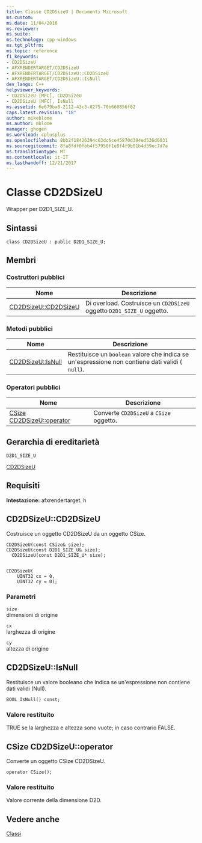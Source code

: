 ```yaml
---
title: Classe CD2DSizeU | Documenti Microsoft
ms.custom: 
ms.date: 11/04/2016
ms.reviewer: 
ms.suite: 
ms.technology: cpp-windows
ms.tgt_pltfrm: 
ms.topic: reference
f1_keywords:
- CD2DSizeU
- AFXRENDERTARGET/CD2DSizeU
- AFXRENDERTARGET/CD2DSizeU::CD2DSizeU
- AFXRENDERTARGET/CD2DSizeU::IsNull
dev_langs: C++
helpviewer_keywords:
- CD2DSizeU [MFC], CD2DSizeU
- CD2DSizeU [MFC], IsNull
ms.assetid: 6e679ba8-2112-43c3-8275-70b660856f02
caps.latest.revision: "18"
author: mikeblome
ms.author: mblome
manager: ghogen
ms.workload: cplusplus
ms.openlocfilehash: 8bb2f18426394c63dc6ce45870d394ed536d6031
ms.sourcegitcommit: 8fa8fdf0fbb4f57950f1e8f4f9b81b4d39ec7d7a
ms.translationtype: MT
ms.contentlocale: it-IT
ms.lasthandoff: 12/21/2017
---
```

# <a name="cd2dsizeu-class"></a>Classe CD2DSizeU
Wrapper per D2D1_SIZE_U.  
  
## <a name="syntax"></a>Sintassi  
  
```  
class CD2DSizeU : public D2D1_SIZE_U;  
```  
  
## <a name="members"></a>Membri  
  
### <a name="public-constructors"></a>Costruttori pubblici  
  
|Nome|Descrizione|  
|----------|-----------------|  
|[CD2DSizeU::CD2DSizeU](#cd2dsizeu)|Di overload. Costruisce un `CD2DSizeU` oggetto `D2D1_SIZE_U` oggetto.|  
  
### <a name="public-methods"></a>Metodi pubblici  
  
|Nome|Descrizione|  
|----------|-----------------|  
|[CD2DSizeU::IsNull](#isnull)|Restituisce un `boolean` valore che indica se un'espressione non contiene dati validi ( `null`).|  
  
### <a name="public-operators"></a>Operatori pubblici  
  
|Nome|Descrizione|  
|----------|-----------------|  
|[CSize CD2DSizeU::operator](#operator_csize)|Converte `CD2DSizeU` a `CSize` oggetto.|  
  
## <a name="inheritance-hierarchy"></a>Gerarchia di ereditarietà  
 `D2D1_SIZE_U`  
  
 [CD2DSizeU](../../mfc/reference/cd2dsizeu-class.md)  
  
## <a name="requirements"></a>Requisiti  
 **Intestazione:** afxrendertarget. h  
  
##  <a name="cd2dsizeu"></a>CD2DSizeU::CD2DSizeU  
 Costruisce un oggetto CD2DSizeU da un oggetto CSize.  
  
```  
CD2DSizeU(const CSize& size);  
CD2DSizeU(const D2D1_SIZE_U& size);  
  CD2DSizeU(const D2D1_SIZE_U* size);

 
CD2DSizeU(
    UINT32 cx = 0,  
    UINT32 cy = 0);
```  
  
### <a name="parameters"></a>Parametri  
 `size`  
 dimensioni di origine  
  
 `cx`  
 larghezza di origine  
  
 `cy`  
 altezza di origine  
  
##  <a name="isnull"></a>CD2DSizeU::IsNull  
 Restituisce un valore booleano che indica se un'espressione non contiene dati validi (Null).  
  
```  
BOOL IsNull() const;  
```  
  
### <a name="return-value"></a>Valore restituito  
 TRUE se la larghezza e altezza sono vuote; in caso contrario FALSE.  
  
##  <a name="operator_csize"></a>CSize CD2DSizeU::operator  
 Converte un oggetto CSize CD2DSizeU.  
  
```  
operator CSize();
```   
  
### <a name="return-value"></a>Valore restituito  
 Valore corrente della dimensione D2D.  
  
## <a name="see-also"></a>Vedere anche  
 [Classi](../../mfc/reference/mfc-classes.md)
